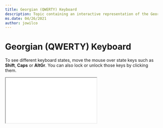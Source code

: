 ```yaml
--- 
title: Georgian (QWERTY) Keyboard 
description: Topic containing an interactive representation of the Georgian (QWERTY) Keyboard 
ms.date: 04/26/2021 
author: jowilco 
--- 
```

 
# Georgian (QWERTY) Keyboard 
 
To see different keyboard states, move the mouse over state keys such as **Shift**, **Caps** or **AltGr**. You can also lock or unlock those keys by clicking them. 
 
<iframe src="kbdgeoqw.html"></iframe> 
